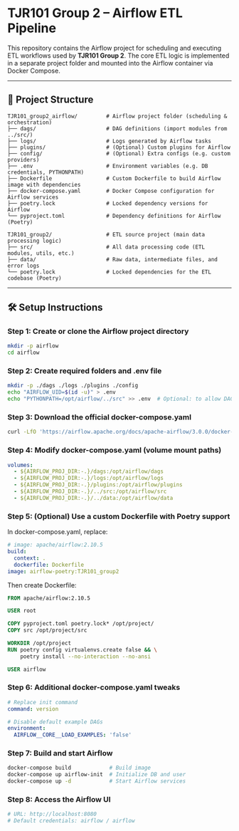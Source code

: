 # TJR101 Group 2 – Airflow ETL Pipeline

This repository contains the Airflow project for scheduling and executing ETL workflows used by **TJR101 Group 2**. The core ETL logic is implemented in a separate project folder and mounted into the Airflow container via Docker Compose.

---

## 📁 Project Structure

```
TJR101_group2_airflow/         # Airflow project folder (scheduling & orchestration)
├── dags/                      # DAG definitions (import modules from ../src/)
├── logs/                      # Logs generated by Airflow tasks
├── plugins/                   # (Optional) Custom plugins for Airflow
├── config/                    # (Optional) Extra configs (e.g. custom providers)
├── .env                       # Environment variables (e.g. DB credentials, PYTHONPATH)
├── Dockerfile                 # Custom Dockerfile to build Airflow image with dependencies
├── docker-compose.yaml        # Docker Compose configuration for Airflow services
├── poetry.lock                # Locked dependency versions for Airflow
└── pyproject.toml             # Dependency definitions for Airflow (Poetry)

TJR101_group2/                 # ETL source project (main data processing logic)
├── src/                       # All data processing code (ETL modules, utils, etc.)
├── data/                      # Raw data, intermediate files, and error logs
└── poetry.lock                # Locked dependencies for the ETL codebase (Poetry)
```

---

## 🛠️ Setup Instructions

### Step 1: Create or clone the Airflow project directory

```bash
mkdir -p airflow
cd airflow
```

### Step 2: Create required folders and .env file

```bash
mkdir -p ./dags ./logs ./plugins ./config
echo "AIRFLOW_UID=$(id -u)" > .env
echo "PYTHONPATH=/opt/airflow/../src" >> .env  # Optional: to allow DAGs to import external modules
```

### Step 3: Download the official docker-compose.yaml

```bash
curl -LfO 'https://airflow.apache.org/docs/apache-airflow/3.0.0/docker-compose.yaml'
```

### Step 4: Modify docker-compose.yaml (volume mount paths)

```yaml
volumes:
  - ${AIRFLOW_PROJ_DIR:-.}/dags:/opt/airflow/dags
  - ${AIRFLOW_PROJ_DIR:-.}/logs:/opt/airflow/logs
  - ${AIRFLOW_PROJ_DIR:-.}/plugins:/opt/airflow/plugins
  - ${AIRFLOW_PROJ_DIR:-.}/../src:/opt/airflow/src
  - ${AIRFLOW_PROJ_DIR:-.}/../data:/opt/airflow/data
```

### Step 5: (Optional) Use a custom Dockerfile with Poetry support

In docker-compose.yaml, replace:

```yaml
# image: apache/airflow:2.10.5
build:
  context: .
  dockerfile: Dockerfile
image: airflow-poetry:TJR101_group2
```

Then create Dockerfile:

```dockerfile
FROM apache/airflow:2.10.5

USER root

COPY pyproject.toml poetry.lock* /opt/project/
COPY src /opt/project/src

WORKDIR /opt/project
RUN poetry config virtualenvs.create false && \
    poetry install --no-interaction --no-ansi

USER airflow
```

### Step 6: Additional docker-compose.yaml tweaks

```yaml
# Replace init command
command: version

# Disable default example DAGs
environment:
  AIRFLOW__CORE__LOAD_EXAMPLES: 'false'
```

### Step 7: Build and start Airflow

```bash
docker-compose build            # Build image
docker-compose up airflow-init  # Initialize DB and user
docker-compose up -d            # Start Airflow services
```

### Step 8: Access the Airflow UI

```bash
# URL: http://localhost:8080
# Default credentials: airflow / airflow
```

